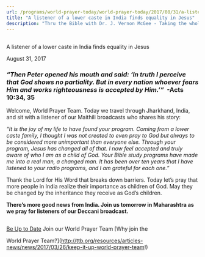 ```yaml
---
url: /programs/world-prayer-today/world-prayer-today/2017/08/31/a-listener-of-a-lower-caste-in-india-finds-equality-in-jesus
title: "A listener of a lower caste in India finds equality in Jesus"
description: "Thru the Bible with Dr. J. Vernon McGee - Taking the whole Word to the whole world"
---
```







## 
 A listener of a lower caste in India finds equality in Jesus


August 31, 2017




### *“Then Peter opened his mouth and said: ‘In truth I perceive that God shows no partiality. But in every nation whoever fears Him and works righteousness is accepted by Him.’”*  -Acts 10:34, 35


Welcome, World Prayer Team. Today we travel through Jharkhand, India, and sit with a listener of our Maithili broadcasts who shares his story:


*“It is the joy of my life to have found your program. Coming from a lower caste family, I thought I was not created to even pray to God but always to be considered more unimportant than everyone else. Through your program, Jesus has changed all of that. I now feel accepted and truly aware of who I am as a child of God. Your Bible study programs have made me into a real man, a changed man. It has been over ten years that I have listened to your radio programs, and I am grateful for each one.”*


Thank the Lord for His Word that breaks down barriers. Today let’s pray that more people in India realize their importance as children of God. May they be changed by the inheritance they receive as God’s children.


**There’s more good news from India. Join us tomorrow in Maharashtra as we pray for listeners of our Deccani broadcast.**







## 




[Be Up to Date](http://feeds.feedburner.com/WorldPrayerToday "World Prayer Today RSS Feed")
Join our World Prayer Team
[Why join the  

World Prayer Team?](http://ttb.org/resources/articles-news/news/2017/03/26/keep-it-up-world-prayer-team!)




